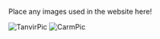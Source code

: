 Place any images used in the website here!






![TanvirPic](https://user-images.githubusercontent.com/80227452/144958415-2a94d27b-5e42-40c6-82a1-0bf0822b8b11.jpg)
![CarmPic](https://user-images.githubusercontent.com/80227452/144958126-fe53575e-3b00-49ec-91cc-9de05162cc61.jpg)
